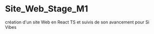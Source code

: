 # Site_Web_Stage_M1
création d'un site Web en React TS et  suivis de son avancement pour Si Vibes




